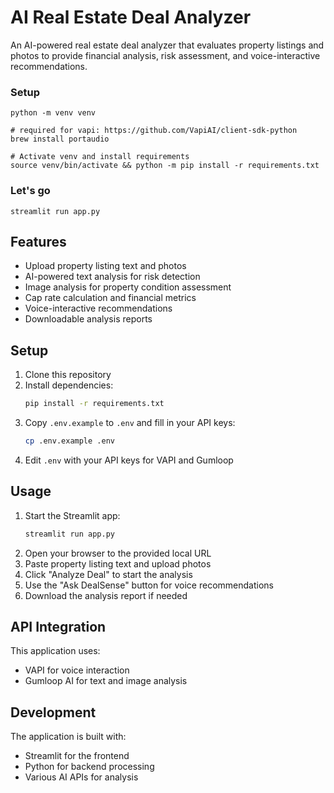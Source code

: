 # AI Real Estate Deal Analyzer

An AI-powered real estate deal analyzer that evaluates property listings and photos to provide financial analysis, risk assessment, and voice-interactive recommendations.

### Setup
```
python -m venv venv

# required for vapi: https://github.com/VapiAI/client-sdk-python
brew install portaudio

# Activate venv and install requirements
source venv/bin/activate && python -m pip install -r requirements.txt

```


### Let's go
```
streamlit run app.py
```

## Features

- Upload property listing text and photos
- AI-powered text analysis for risk detection
- Image analysis for property condition assessment
- Cap rate calculation and financial metrics
- Voice-interactive recommendations
- Downloadable analysis reports

## Setup

1. Clone this repository
2. Install dependencies:
   ```bash
   pip install -r requirements.txt
   ```
3. Copy `.env.example` to `.env` and fill in your API keys:
   ```bash
   cp .env.example .env
   ```
4. Edit `.env` with your API keys for VAPI and Gumloop

## Usage

1. Start the Streamlit app:
   ```bash
   streamlit run app.py
   ```
2. Open your browser to the provided local URL
3. Paste property listing text and upload photos
4. Click "Analyze Deal" to start the analysis
5. Use the "Ask DealSense" button for voice recommendations
6. Download the analysis report if needed

## API Integration

This application uses:
- VAPI for voice interaction
- Gumloop AI for text and image analysis

## Development

The application is built with:
- Streamlit for the frontend
- Python for backend processing
- Various AI APIs for analysis